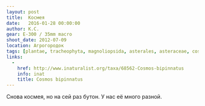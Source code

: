 ```yaml
---
layout: post
title:  Космея
date:   2016-01-28 00:00:00
author: К.С.
gear: E-300 / 35mm macro
shoot_date: 2012-07-09
location: Агрогородок
tags: [plantae, tracheophyta, magnoliopsida, asterales, asteraceae, cosmos, cosmos bipinnatus]
links:
  -
    href: http://www.inaturalist.org/taxa/68562-Cosmos-bipinnatus
    info: inat
    title: Cosmos bipinnatus
---
```


Снова космея, но на сей раз бутон. У нас её много разной.
